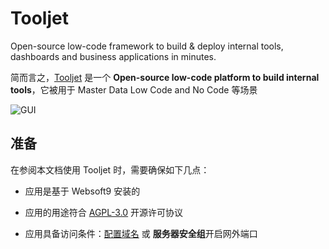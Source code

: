 # Tooljet

Open-source low-code framework to build & deploy internal tools, dashboards and business applications in minutes.

简而言之，[Tooljet](https://www.tooljet.com/) 是一个 **Open-source low-code platform to build internal tools**，它被用于 Master Data Low Code and No Code  等场景


![GUI](https://libs.websoft9.com/Websoft9/DocsPicture/zh/tooljet/tooljet-gui-websoft9.png)


## 准备

在参阅本文档使用 Tooljet 时，需要确保如下几点：

- 应用是基于 Websoft9 安装的

- 应用的用途符合 [AGPL-3.0](https://opensource.org/licenses/AGPL-3.0) 开源许可协议

- 应用具备访问条件：[配置域名](./guide/appsetdomain) 或 **服务器安全组**开启网外端口